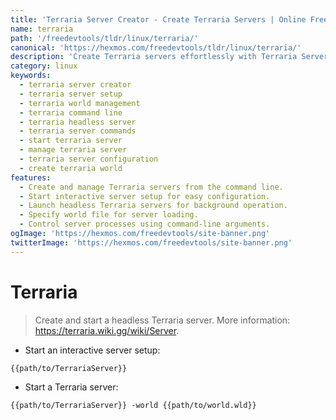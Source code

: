 ```yaml
---
title: 'Terraria Server Creator - Create Terraria Servers | Online Free DevTools by Hexmos'
name: terraria
path: '/freedevtools/tldr/linux/terraria/'
canonical: 'https://hexmos.com/freedevtools/tldr/linux/terraria/'
description: 'Create Terraria servers effortlessly with Terraria Server Creator. Start interactive setups, manage worlds, and launch your server instantly. Free online tool, no registration required.'
category: linux
keywords:
  - terraria server creator
  - terraria server setup
  - terraria world management
  - terraria command line
  - terraria headless server
  - terraria server commands
  - start terraria server
  - manage terraria server
  - terraria server configuration
  - create terraria world
features:
  - Create and manage Terraria servers from the command line.
  - Start interactive server setup for easy configuration.
  - Launch headless Terraria servers for background operation.
  - Specify world file for server loading.
  - Control server processes using command-line arguments.
ogImage: 'https://hexmos.com/freedevtools/site-banner.png'
twitterImage: 'https://hexmos.com/freedevtools/site-banner.png'
---
```


# Terraria

> Create and start a headless Terraria server.
> More information: <https://terraria.wiki.gg/wiki/Server>.

- Start an interactive server setup:

`{{path/to/TerrariaServer}}`

- Start a Terraria server:

`{{path/to/TerrariaServer}} -world {{path/to/world.wld}}`
